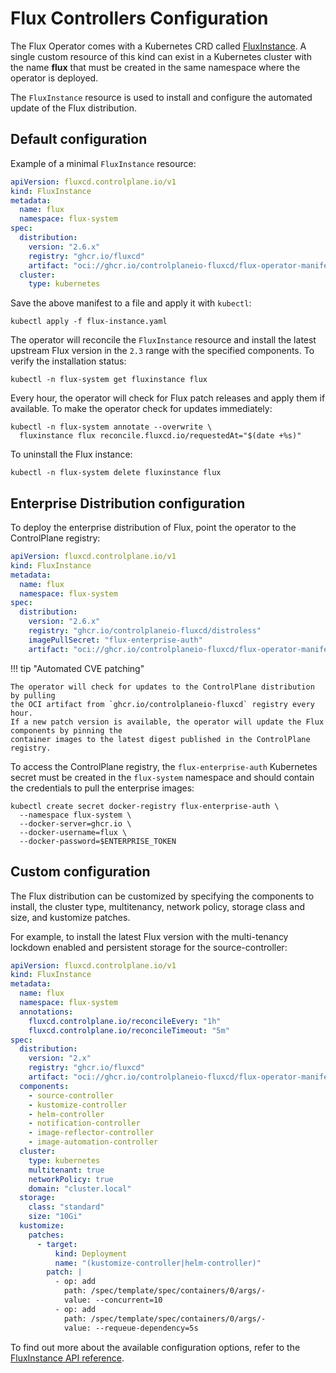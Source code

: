 # Flux Controllers Configuration

The Flux Operator comes with a Kubernetes CRD called [FluxInstance](fluxinstance.md).
A single custom resource of this kind can exist in a Kubernetes cluster with the name
**flux** that must be created in the same namespace where the operator is deployed.

The `FluxInstance` resource is used to install and configure the automated update
of the Flux distribution.

## Default configuration

Example of a minimal `FluxInstance` resource:

```yaml
apiVersion: fluxcd.controlplane.io/v1
kind: FluxInstance
metadata:
  name: flux
  namespace: flux-system
spec:
  distribution:
    version: "2.6.x"
    registry: "ghcr.io/fluxcd"
    artifact: "oci://ghcr.io/controlplaneio-fluxcd/flux-operator-manifests"
  cluster:
    type: kubernetes
```

Save the above manifest to a file and apply it with `kubectl`:

```shell
kubectl apply -f flux-instance.yaml
```

The operator will reconcile the `FluxInstance` resource and install
the latest upstream Flux version in the `2.3` range with the specified components.
To verify the installation status:

```shell
kubectl -n flux-system get fluxinstance flux
```

Every hour, the operator will check for Flux patch releases and apply them if available.
To make the operator check for updates immediately:

```shell
kubectl -n flux-system annotate --overwrite \
  fluxinstance flux reconcile.fluxcd.io/requestedAt="$(date +%s)"
```

To uninstall the Flux instance:

```shell
kubectl -n flux-system delete fluxinstance flux
```

## Enterprise Distribution configuration

To deploy the enterprise distribution of Flux, point the operator to the ControlPlane registry:

```yaml
apiVersion: fluxcd.controlplane.io/v1
kind: FluxInstance
metadata:
  name: flux
  namespace: flux-system
spec:
  distribution:
    version: "2.6.x"
    registry: "ghcr.io/controlplaneio-fluxcd/distroless"
    imagePullSecret: "flux-enterprise-auth"
    artifact: "oci://ghcr.io/controlplaneio-fluxcd/flux-operator-manifests"
```

!!! tip "Automated CVE patching"

    The operator will check for updates to the ControlPlane distribution by pulling
    the OCI artifact from `ghcr.io/controlplaneio-fluxcd` registry every hour.
    If a new patch version is available, the operator will update the Flux components by pinning the
    container images to the latest digest published in the ControlPlane registry.

To access the ControlPlane registry, the `flux-enterprise-auth` Kubernetes secret must be
created in the `flux-system` namespace and should contain the credentials to pull the enterprise images:

```shell
kubectl create secret docker-registry flux-enterprise-auth \
  --namespace flux-system \
  --docker-server=ghcr.io \
  --docker-username=flux \
  --docker-password=$ENTERPRISE_TOKEN
```

## Custom configuration

The Flux distribution can be customized by specifying the components to install,
the cluster type, multitenancy, network policy, storage class and size, and kustomize patches.

For example, to install the latest Flux version with the multi-tenancy lockdown enabled
and persistent storage for the source-controller:

```yaml
apiVersion: fluxcd.controlplane.io/v1
kind: FluxInstance
metadata:
  name: flux
  namespace: flux-system
  annotations:
    fluxcd.controlplane.io/reconcileEvery: "1h"
    fluxcd.controlplane.io/reconcileTimeout: "5m"
spec:
  distribution:
    version: "2.x"
    registry: "ghcr.io/fluxcd"
    artifact: "oci://ghcr.io/controlplaneio-fluxcd/flux-operator-manifests"
  components:
    - source-controller
    - kustomize-controller
    - helm-controller
    - notification-controller
    - image-reflector-controller
    - image-automation-controller
  cluster:
    type: kubernetes
    multitenant: true
    networkPolicy: true
    domain: "cluster.local"
  storage:
    class: "standard"
    size: "10Gi"
  kustomize:
    patches:
      - target:
          kind: Deployment
          name: "(kustomize-controller|helm-controller)"
        patch: |
          - op: add
            path: /spec/template/spec/containers/0/args/-
            value: --concurrent=10
          - op: add
            path: /spec/template/spec/containers/0/args/-
            value: --requeue-dependency=5s
```

To find out more about the available configuration options, refer to the
[FluxInstance API reference](fluxinstance.md).

